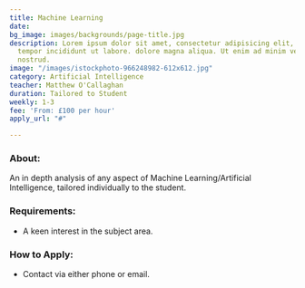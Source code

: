 ```yaml
---
title: Machine Learning
date: 
bg_image: images/backgrounds/page-title.jpg
description: Lorem ipsum dolor sit amet, consectetur adipisicing elit, sed do eiusmod
  tempor incididunt ut labore. dolore magna aliqua. Ut enim ad minim veniam, quis
  nostrud.
image: "/images/istockphoto-966248982-612x612.jpg"
category: Artificial Intelligence
teacher: Matthew O'Callaghan
duration: Tailored to Student
weekly: 1-3
fee: 'From: £100 per hour'
apply_url: "#"

---
```

### About:

An in depth analysis of any aspect of Machine Learning/Artificial Intelligence, tailored individually to the student.</p>

### Requirements:

* A keen interest in the subject area.

### How to Apply:

* Contact via either phone or email.